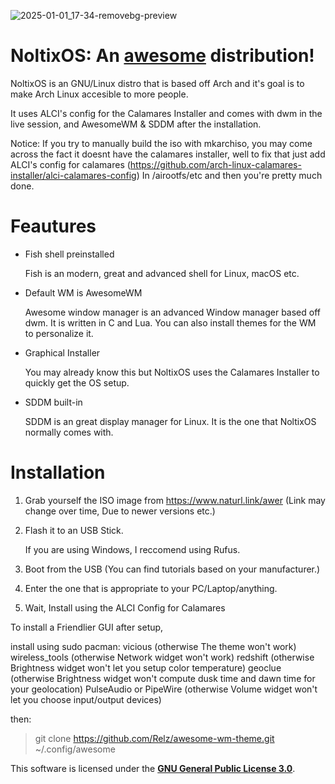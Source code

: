 ![2025-01-01_17-34-removebg-preview](https://github.com/user-attachments/assets/a63f89f5-0b10-4983-80ee-a8f69e4c5128) 

#                               NoltixOS: An <a href="https://awesomewm.org/">awesome</a> distribution!

NoltixOS is an GNU/Linux distro that is based off Arch and it's goal is to make Arch Linux accesible to more people.

It uses ALCI's config for the Calamares Installer and comes with dwm in the live session, and AwesomeWM & SDDM after the installation.

Notice: If you try to manually build the iso with mkarchiso, you may come across the fact it doesnt have the calamares installer, well to fix that just add ALCI's config for calamares (https://github.com/arch-linux-calamares-installer/alci-calamares-config) In /airootfs/etc and then you're pretty much done.


# Feautures
* Fish shell preinstalled

    Fish is an modern, great and advanced shell for Linux, macOS etc.


* Default WM is AwesomeWM

    Awesome window manager is an advanced Window manager based off dwm. It is written in C and Lua. You can also install themes for the WM to personalize it.


* Graphical Installer
   
     You may already know this but NoltixOS uses the Calamares Installer to quickly get the OS setup.

* SDDM built-in

   SDDM is an great display manager for Linux. It is the one that NoltixOS normally comes with.

# Installation
1. Grab yourself the ISO image from https://www.naturl.link/awer (Link may change over time, Due to newer versions etc.)
2. Flash it to an USB Stick.

    If you are using Windows, I reccomend using Rufus.
3. Boot from the USB (You can find tutorials based on your manufacturer.)
4. Enter the one that is appropriate to your PC/Laptop/anything.
5. Wait, Install using the ALCI Config for Calamares

To install a Friendlier GUI after setup,

install using sudo pacman:
vicious (otherwise The theme won't work)
wireless_tools (otherwise Network widget won't work)
redshift (otherwise Brightness widget won't let you setup color temperature)
geoclue (otherwise Brightness widget won't compute dusk time and dawn time for your geolocation)
PulseAudio or PipeWire (otherwise Volume widget won't let you choose input/output devices)

then:
> git clone https://github.com/Relz/awesome-wm-theme.git ~/.config/awesome



This software is licensed under the **<a href="https://www.gnu.org/licenses/gpl-3.0.html">GNU General Public License 3.0</a>**.


